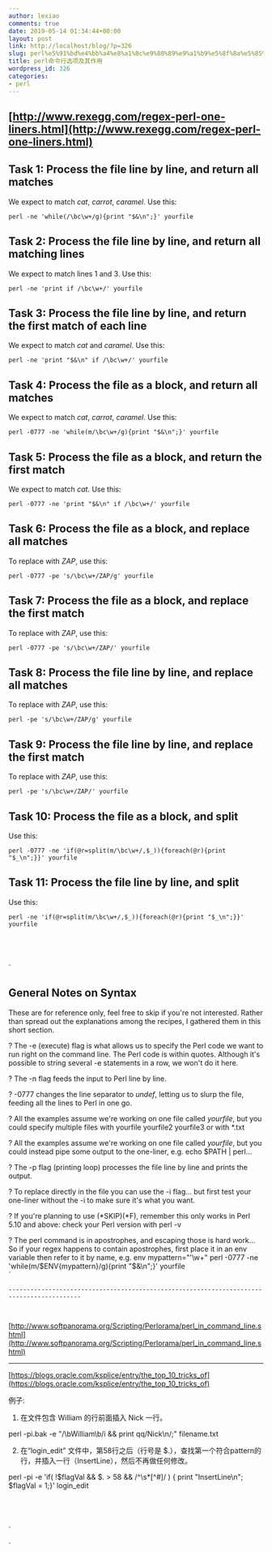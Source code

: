 ```yaml
---
author: lexiao
comments: true
date: 2019-05-14 01:34:44+00:00
layout: post
link: http://localhost/blog/?p=326
slug: perl%e5%91%bd%e4%bb%a4%e8%a1%8c%e9%80%89%e9%a1%b9%e5%8f%8a%e5%85%b6%e4%bd%9c%e7%94%a8
title: perl命令行选项及其作用
wordpress_id: 326
categories:
- perl
---
```


## [http://www.rexegg.com/regex-perl-one-liners.html](http://www.rexegg.com/regex-perl-one-liners.html)

  


## Task 1: Process the file line by line, and return all matches


We expect to match _cat_, _carrot_, _caramel_. Use this:  

`perl -ne 'while(/\bc\w+/g){print "$&\n";}' yourfile`
  

  




## Task 2: Process the file line by line, and return all matching lines


We expect to match lines 1 and 3. Use this:  

`perl -ne 'print if /\bc\w+/' yourfile`
  

  




## Task 3: Process the file line by line, and return the first match of each line


We expect to match _cat_ and _caramel_. Use this:  

`perl -ne 'print "$&\n" if /\bc\w+/' yourfile`
  
  




## Task 4: Process the file as a block, and return all matches


We expect to match _cat_, _carrot_, _caramel_. Use this:  

`perl -0777 -ne 'while(m/\bc\w+/g){print "$&\n";}' yourfile`
  
  




## Task 5: Process the file as a block, and return the first match


We expect to match _cat_. Use this:  

`perl -0777 -ne 'print "$&\n" if /\bc\w+/' yourfile`
  
  




## Task 6: Process the file as a block, and replace all matches


To replace with _ZAP_, use this:  

`perl -0777 -pe 's/\bc\w+/ZAP/g' yourfile`
  
  




## Task 7: Process the file as a block, and replace the first match


To replace with _ZAP_, use this:  

`perl -0777 -pe 's/\bc\w+/ZAP/' yourfile`
  
  




## Task 8: Process the file line by line, and replace all matches


To replace with _ZAP_, use this:  

`perl -pe 's/\bc\w+/ZAP/g' yourfile`
  
  




## Task 9: Process the file line by line, and replace the first match


To replace with _ZAP_, use this:  

`perl -pe 's/\bc\w+/ZAP/' yourfile`
  
  




## Task 10: Process the file as a block, and split


Use this:  

`perl -0777 -ne 'if(@r=split(m/\bc\w+/,$_)){foreach(@r){print "$_\n";}}' yourfile`
  
  




## Task 11: Process the file line by line, and split


Use this:  

`perl -ne 'if(@r=split(m/\bc\w+/,$_)){foreach(@r){print "$_\n";}}' yourfile`

`  
`

`  
`

`

## General Notes on Syntax


These are for reference only, feel free to skip if you're not 
interested. Rather than spread out the explanations among the recipes, I
 gathered them in this short section.  
  


? The -e (execute) flag is what allows us to
 specify the Perl code we want to run right on the command line. The 
Perl code is within quotes. Although it's possible to string several -e statements in a row, we won't do it here.  


 ? The -n flag feeds the input to Perl line by line.  

 
 ? -0777 changes the line separator to _undef_, letting us to slurp the file, feeding all the lines to Perl in one go.  


 ? All the examples assume we're working on one file called _yourfile_, but you could specify multiple files with yourfile yourfile2 yourfile3 or with *.txt
   


? All the examples assume we're working on one file called _yourfile_, but you could instead pipe some output to the one-liner, e.g. echo $PATH | perl…
  


 ? The -p flag (printing loop) processes the file line by line and prints the output.  


 ? To replace directly in the file you can use the -i flag… but first test your one-liner without the -i to make sure it's what you want.  


 ? If you're planning to use (*SKIP)(*F), remember this only works in Perl 5.10 and above: check your Perl version with perl -v  


 ? The perl command is in apostrophes, and escaping those is hard work… 
So if your regex happens to contain apostrophes, first place it in an 
env variable then refer to it by name, e.g. env mypattern="'\w+" perl -0777 -ne 'while(m/$ENV{mypattern}/g){print "$&\n";}' yourfile   
`

`------------------------------------------------------------------------------------------`

`  
`

[http://www.softpanorama.org/Scripting/Perlorama/perl_in_command_line.shtml](http://www.softpanorama.org/Scripting/Perlorama/perl_in_command_line.shtml)

  


----------------------------------------------------------------------------------------------------------------------------------------------------

  


[https://blogs.oracle.com/ksplice/entry/the_top_10_tricks_of](https://blogs.oracle.com/ksplice/entry/the_top_10_tricks_of)

  


  


  


例子:

  


1) 在文件包含 William 的行前面插入 Nick 一行。

perl -pi.bak -e "/\bWilliam\b/i && print qq/Nick\n/;" filename.txt

  


2) 在“login_edit” 文件中，第58行之后（行号是 $.），查找第一个符合pattern的行，并插入一行（InsertLine），然后不再做任何修改。

  


perl -pi -e 'if( !$flagVal && $. > 58 && /^\s*[^#]/ ) { print "InsertLine\n"; $flagVal = 1;}' login_edit

  


  


  


  


  


`  
`

`  
`

`

  


  


  
`
